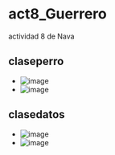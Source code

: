 # act8_Guerrero
actividad 8 de Nava
## claseperro
- ![image](https://github.com/user-attachments/assets/81b265cc-8be0-4474-b621-49ca3f3f417c)
- ![image](https://github.com/user-attachments/assets/972406d7-482a-4b79-a17b-46ef0c666b8c)

## clasedatos
- ![image](https://github.com/user-attachments/assets/af907cae-801e-48c8-bb74-117716f11c4c)
- ![image](https://github.com/user-attachments/assets/0fa11694-65db-44e2-b262-ee41833ebf5f)


